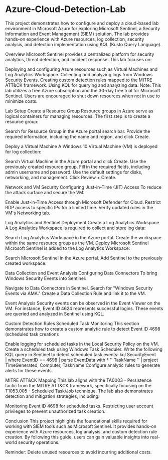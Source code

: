 # Azure-Cloud-Detection-Lab
This project demonstrates how to configure and deploy a cloud-based lab environment in Microsoft Azure for exploring Microsoft Sentinel, a Security Information and Event Management (SIEM) solution. The lab provides hands-on experience with Azure resources, log collection, security analysis, and detection implementation using KQL (Kusto Query Language).

Overview
Microsoft Sentinel provides a centralized platform for security analytics, threat detection, and incident response. This lab focuses on:

Deploying and configuring Azure resources such as Virtual Machines and Log Analytics Workspace.
Collecting and analyzing logs from Windows Security Events.
Creating custom detection rules mapped to the MITRE ATT&CK framework.
Using KQL for querying and analyzing data.
Note: This lab utilizes a free Azure subscription and the 30-day free trial for Microsoft Sentinel. Users are encouraged to shut down resources when not in use to minimize costs.

Lab Setup
Create a Resource Group
Resource groups in Azure serve as logical containers for managing resources. The first step is to create a resource group:

Search for Resource Group in the Azure portal search bar.
Provide the required information, including the name and region, and click Create.

Deploy a Virtual Machine
A Windows 10 Virtual Machine (VM) is deployed for log collection:

Search Virtual Machine in the Azure portal and click Create.
Use the previously created resource group.
Fill in the required fields, including admin username and password.
Use the default settings for disks, networking, and management.
Click Review + Create.

Network and VM Security
Configuring Just-in-Time (JIT) Access
To reduce the attack surface and secure the VM:

Enable Just-in-Time Access through Microsoft Defender for Cloud.
Restrict RDP access to specific IPs for a limited time.
Verify updated rules in the VM's Networking tab.

Log Analytics and Sentinel Deployment
Create a Log Analytics Workspace
A Log Analytics Workspace is required to collect and store log data:

Search Log Analytics Workspace in the Azure portal.
Create the workspace within the same resource group as the VM.
Deploy Microsoft Sentinel
Microsoft Sentinel is added to the Log Analytics Workspace:

Search Microsoft Sentinel in the Azure portal.
Add Sentinel to the previously created workspace.

Data Collection and Event Analysis
Configuring Data Connectors
To bring Windows Security Events into Sentinel:

Navigate to Data Connectors in Sentinel.
Search for "Windows Security Events via AMA."
Create a Data Collection Rule and link it to the VM.

Event Analysis
Security events can be observed in the Event Viewer on the VM. For instance, Event ID 4624 represents successful logins. These events are queried and analyzed in Sentinel using KQL.

Custom Detection Rules
Scheduled Task Monitoring
This section demonstrates how to create a custom analytic rule to detect Event ID 4698 (scheduled task creation):

Enable logging for scheduled tasks in the Local Security Policy on the VM.
Create a scheduled task using Windows Task Scheduler.
Write the following KQL query in Sentinel to detect scheduled task events:
kql
SecurityEvent                             
| where EventID == 4698
| parse EventData with * '<Data Name="TaskName">' TaskName '</Data>'
| project TimeGenerated, Computer, TaskName
Configure analytic rules to generate alerts for these events.

MITRE ATT&CK Mapping
This lab aligns with the TA0003 - Persistence tactic from the MITRE ATT&CK framework, specifically focusing on the T1053.005 - Scheduled Task/Job technique. The lab also demonstrates detection and mitigation strategies, including:

Monitoring Event ID 4698 for scheduled tasks.
Restricting user account privileges to prevent unauthorized task creation.

Conclusion
This project highlights the foundational skills required for working with SIEM tools such as Microsoft Sentinel. It provides hands-on experience with Azure resources, log analysis, and custom detection rule creation. By following this guide, users can gain valuable insights into real-world security operations.

Reminder: Delete unused resources to avoid incurring additional costs.
